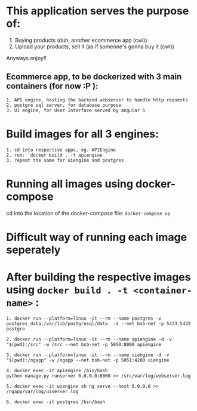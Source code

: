 # This application serves the purpose of:
 1. Buying products (duh, another ecommerce app (cwl))
 2. Upload your products, sell it (as if someone's gonna buy it (cwl))
 
 Anyways enjoy!!

## Ecommerce app, to be dockerized with 3 main containers (for now :P ):
    1. API engine, hosting the backend webserver to handle http requests
    2. postgre sql server, for database purpose
    3. UI engine, for User Interface served by angular 5

# Build images for all 3 engines:
    1. cd into respective apps, eg. APIEngine
    2. run: `docker build . -t apiengine
    3. repeat the same for uiengine and postgres


# Running all images using docker-compose
cd into the location of the docker-compose file: `docker-compose up`

# Difficult way of running each image seperately
# After building the respective images using `docker build . -t <container-name>` :
```
1. docker run --platform=linux -it --rm --name postgres -v postgres_data:/var/lib/postgresql/data  -d --net bsb-net -p 5433:5432 postgre

2. docker run --platform=linux -it --rm --name apiengine -d -v "$(pwd):/src" -w /src --net bsb-net -p 5050:8000 apiengine

3. docker run --platform=linux -it --rm --name uiengine -d -v "$(pwd):/ngapp" -w /ngapp --net bsb-net -p 5051:4200 uiengine

4. docker exec -it apiengine /bin/bash
python manage.py runserver 0.0.0.0:8000 >> /src/var/log/webserver.log

5. docker exec -it uiengine sh ng serve --host 0.0.0.0 >> /ngapp/var/log/uiserver.log

6. docker exec -it postgres /bin/bash
```
